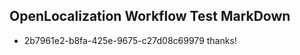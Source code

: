 ## OpenLocalization Workflow Test MarkDown
* 2b7961e2-b8fa-425e-9675-c27d08c69979 thanks!

<!--HONumber=Oct16_HO2-->


